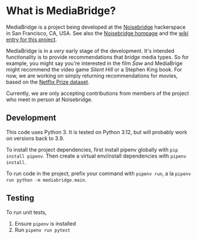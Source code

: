 # What is MediaBridge?

MediaBridge is a project being developed at the [Noisebridge](https://github.com/noisebridge) hackerspace in San Francisco, CA, USA. See also the [Noisebridge hompage](https://www.noisebridge.net/wiki/Noisebridge) and the [wiki entry for this project](https://www.noisebridge.net/wiki/Python_Project_Meetup).

MediaBridge is in a _very_ early stage of the development. It's intended functionality is to provide recommendations that _bridge_ media types. So for example, you might say you're interested in the film _Saw_ and MediaBrige might recommend the video game _Silent Hill_ or a Stephen King book. For now, we are working on simply returning recommendations for movies, based on the [Netflix Prize dataset](https://www.kaggle.com/datasets/netflix-inc/netflix-prize-data).

Currently, we are only accepting contributions from members of the project who meet in person at Noisebridge.

## Development

This code uses Python 3. It is tested on Python 3.12, but will probably work on versions back to 3.9.

To install the project dependencies, first install pipenv globally with `pip install pipenv`. Then create a virtual env/install dependencies with `pipenv install`.

To run code in the project, prefix your command with `pipenv run`, a la `pipenv run python -m mediabridge.main`.

## Testing

To run unit tests,

1. Ensure `pipenv` is installed
2. Run `pipenv run pytest`
